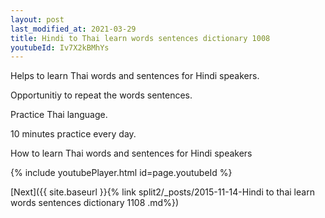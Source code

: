 ```yaml
---
layout: post
last_modified_at: 2021-03-29
title: Hindi to Thai learn words sentences dictionary 1008 
youtubeId: Iv7X2kBMhYs
---
```

 
 
Helps to learn Thai words and sentences for Hindi speakers.

Opportunitiy to repeat the words sentences. 

Practice Thai language. 
 
10 minutes practice every day. 
 
How to learn Thai words and sentences for Hindi speakers 
 
{% include youtubePlayer.html id=page.youtubeId %}
 
 
[Next]({{ site.baseurl }}{% link  split2/_posts/2015-11-14-Hindi to thai learn words sentences dictionary 1108 .md%})
 
